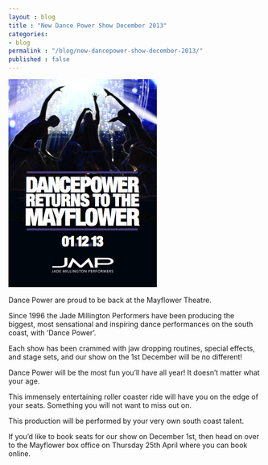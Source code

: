 ```yaml
---
layout : blog
title : "New Dance Power Show December 2013"
categories:
- blog
permalink : "/blog/new-dancepower-show-december-2013/"
published : false
---
```


![Dance Power returns to the Mayflower](/uploads/2013/04/JMP-2013.jpg)

Dance Power are proud to be back at the Mayflower Theatre.

Since 1996 the Jade Millington Performers have been producing the biggest, most sensational and inspiring dance performances on the south coast, with ‘Dance Power’.

Each show has been crammed with jaw dropping routines, special effects, and stage sets, and our show on the 1st December will be no different!

Dance Power will be the most fun you’ll have all year! It doesn’t matter what your age.

This immensely entertaining roller coaster ride will have you on the edge of your seats. Something you will not want to miss out on.

This production will be performed by your very own south coast talent.

If you’d like to book seats for our show on December 1st, then head on over to the Mayflower box office on Thursday 25th April where you can book online.

